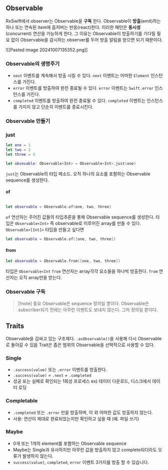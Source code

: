 
## Observable

RxSwift에서 observer는 Observable을 **구독** 한다.
Observable이 **방출**(emit)하는 하나 또는 연속된 item에 옵저버는 반응(react)한다.
이러한 패턴은 **동시성**(concurrent) 연산을 가능하게 한다.
그 이유는 Observable이 방출하기를 기다릴 필요 없이 Observable을 감시하는 observer를 두어
방출 알림을 받으면 되기 때문이다.

![[Pasted image 20241007135352.png]]

### Observable의 생명주기
* `next` 이벤트를 계속해서 방출 시킬 수 있다. `next` 이벤트는 어떠한 `Element`  인스턴스를 가진다.
* `error` 이벤트를 방출하여 완전 종료될 수 있다. `error` 이벤트는 `Swift.error` 인스턴스를 가진다.
* `completed` 이벤트를 방출하여 완전 종료될 수 있다. `completed` 이벤트는 인스턴스를 가지지 않고 단순히 이벤트를 종료시킨다.

### Observable 만들기

### just
```Swift
let one = 1
let two = 2
let three = 3

let obsevable: Observable<Int> = Observable<Int>.just(one)
```
`just`는 Observable의 타입 메소드. 오직 하나의 요소를 포함하는 Observable sequence를 생성한다.

#### of
```Swift

let observable = Observable.of(one, two, three)
```
`of` 연산자는 주어진 값들의 타입추론을 통해 Observable sequence를 생성한다.
타입은 `Observable<Int>` 즉 observable로 이루어진 array를 만들 수 있다.
`Observable<[Int]>` 타입을 만들고 싶다면
```Swift
let observable = Observable.of([one, two, three])
```

#### from
```Swift
let observable = Observable.from([one, two, three])
```
타입은 `Observable<Int`
`from` 연산자는 array각각 요소들을 하나씩 방출한다.
`from` 연산자는 오직 array만을 받는다.


### Observable 구독

>[!note] 중요
>  Observable은 sequence 정의일 뿐이다. Observable은 subscriber되기 전에는 아무런 이벤트도
>  보내지 않는다. 그저 정의일 뿐이다.


## Traits

Observable을 감싸고 있는 구조체다.
`.asObservable()`을 사용해 다시 Observable로 돌아갈 수 있음
Trait은 좁은 범위의 Observable을 선택적으로 사용할 수 있다.

### Single
* `.success(value)` 또는 `.error` 이벤트를 방출한다.
*  `.success(value)` = `.next` + `.completed`
*  성공 또는 실패로 확인되는 1회성 프로세스 ex) 데이터 다운로드, 디스크에서 데이터 로딩

### Completable
- `.completed` 또는 `.error` 만을 방출하며, 이 외 어떠한 값도 방출하지 않는다.
- 사용: 연산이 제대로 완료되었는지만 확인하고 싶을 때 (예. 파일 쓰기)

### Maybe
- 0개 또는 1개의 element를 포함하는 Observable sequence
- Maybe는 Single과 유사하지만 아무런 값을 방출하지 않고 complete되더라도 오류가 발생하지 않는다.
- `success(value)`, `completed`, `error` 이벤트 3가지를 방출 할 수 있습니다.




